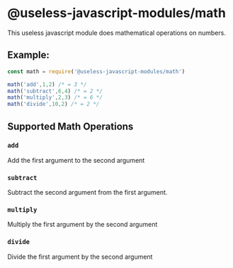 # @useless-javascript-modules/math

This useless javascript module does mathematical operations on numbers.

## Example:	

```js
const math = require('@useless-javascript-modules/math')

math('add',1,2) /* = 3 */
math('subtract',6,4) /* = 2 */
math('multiply',2,3) /* = 6 */
math('divide',10,2) /* = 2 */
```

## Supported Math Operations

### `add`
Add the first argument to the second argument

### `subtract`
Subtract the second argument from the first argument.

### `multiply`

Multiply the first argument by the second argument

### `divide`

Divide the first argument by the second argument

 